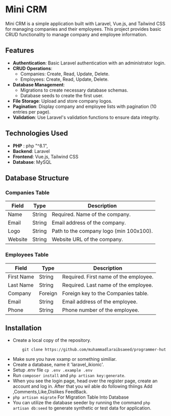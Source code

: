 # Mini CRM

Mini CRM is a simple application built with Laravel, Vue.js, and Tailwind CSS for managing companies and their employees. This project provides basic CRUD functionality to manage company and employee information.

## Features

- **Authentication**: Basic Laravel authentication with an administrator login.
- **CRUD Operations**:
  - Companies: Create, Read, Update, Delete.
  - Employees: Create, Read, Update, Delete.
- **Database Management**:
  - Migrations to create necessary database schemas.
  - Database seeds to create the first user.
- **File Storage**: Upload and store company logos.
- **Pagination**: Display company and employee lists with pagination (10 entries per page).
- **Validation**: Use Laravel's validation functions to ensure data integrity.

## Technologies Used
- **PHP** : php "^8.1",
- **Backend**: Laravel 
- **Frontend**: Vue.js, Tailwind CSS
- **Database**: MySQL

## Database Structure

### Companies Table

| Field     | Type     | Description                              |
|-----------|----------|------------------------------------------|
| Name      | String   | Required. Name of the company.          |
| Email     | String   | Email address of the company.           |
| Logo      | String   | Path to the company logo (min 100x100).|
| Website   | String   | Website URL of the company.             |

### Employees Table

| Field       | Type     | Description                                   |
|-------------|----------|-----------------------------------------------|
| First Name  | String   | Required. First name of the employee.        |
| Last Name   | String   | Required. Last name of the employee.         |
| Company     | Foreign  | Foreign key to the Companies table.          |
| Email       | String   | Email address of the employee.               |
| Phone       | String   | Phone number of the employee.                |

## Installation

-   Create a local copy of the repository. 
    ```
        git clone https://github.com/muhammadlaraibsaeed/programmer-hut
    ```
-   Make sure you have xxamp or something similiar.
-   Create a database, name it 'laravel_ikionic'.
-   Setup .env file `cp .env .example .env`
-   Run `composer install` and `php artisan key:generate`.
-   When you see the login page, head over the register page, create an account and log in. After that you wil able do following thiings Add ,Comments,Like,Dislikes FeedBack.
-   `php artisan migrate` For Migration Table Into Database
-   You can utilize the database seeder by running the command `php artisan db:seed` to generate synthetic or test data for application.
